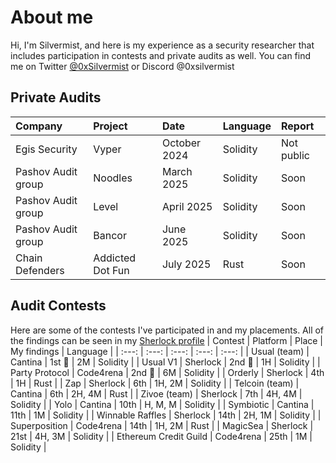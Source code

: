 # About me
Hi, I'm Silvermist, and here is my experience as a security researcher that includes participation in contests and private audits as well. 
You can find me on Twitter [@0xSilvermist](https://twitter.com/0xSilvermist) or Discord @0xsilvermist


## Private Audits 
| Company             | Project           | Date          | Language | Report      |
|:--------------------|:------------------|:--------------|:---------|:------------|
| Egis Security       | Vyper             | October 2024  | Solidity | Not public  |
| Pashov Audit group  | Noodles           | March 2025    | Solidity | Soon        |
| Pashov Audit group  | Level             | April 2025    | Solidity | Soon        |
| Pashov Audit group  | Bancor            | June 2025     | Solidity | Soon        |
| Chain Defenders     | Addicted Dot Fun  | July 2025     | Rust     | Soon        |





## Audit Contests 
Here are some of the contests I've participated in and my placements. All of the findings can be seen in my [Sherlock profile](https://audits.sherlock.xyz/watson/Silvermist)
| Contest | Platform | Place | My findings | Language |
| :---: | :---: | :---: | :---: | :---: |
| Usual (team) | Cantina | 1st 🥇 | 2M | Solidity |
| Usual V1 | Sherlock | 2nd 🥈 | 1H | Solidity |
| Party Protocol | Code4rena | 2nd 🥈 | 6M | Solidity |
| Orderly | Sherlock | 4th | 1H | Rust |
| Zap | Sherlock | 6th | 1H, 2M | Solidity |
| Telcoin (team) | Cantina | 6th | 2H, 4M | Rust |
| Zivoe (team) | Sherlock | 7th | 4H, 4M | Solidity |
| Yolo | Cantina | 10th | H, M, M | Solidity |
| Symbiotic | Cantina | 11th | 1M | Solidity |
| Winnable Raffles | Sherlock | 14th | 2H, 1M | Solidity |
| Superposition | Code4rena | 14th | 1H, 2M | Rust |
| MagicSea | Sherlock | 21st | 4H, 3M | Solidity |
| Ethereum Credit Guild | Code4rena | 25th | 1M | Solidity |

## 


<!--
**0xSilvermist/0xSilvermist** is a ✨ _special_ ✨ repository because its `README.md` (this file) appears on your GitHub profile.

Here are some ideas to get you started:

- 🔭 I’m currently working on ...
- 🌱 I’m currently learning ...
- 👯 I’m looking to collaborate on ...
- 🤔 I’m looking for help with ...
- 💬 Ask me about ...
- 📫 How to reach me: ...
- 😄 Pronouns: ...
- ⚡ Fun fact: ...
-->
